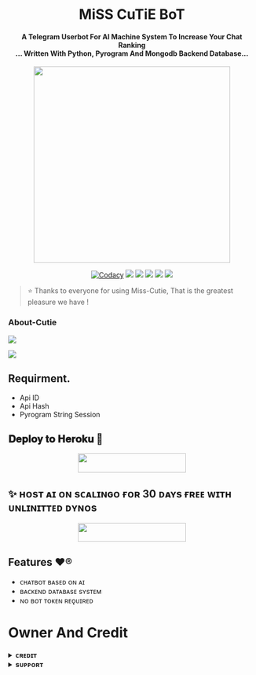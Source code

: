 <h1 align="center"><b> MiSS CuTiE BoT </b></h1>

<h4 align="center">A Telegram Userbot For AI Machine System To Increase Your Chat Ranking <br> ... Written With Python, Pyrogram And Mongodb Backend Database...</h4>

<p align="center"><a href="https:/t.me/NomorePreeti"><img src="https://te.legra.ph/file/a52d27c0fff348158a96e.jpg" width="400"></a></p>

<p align="center">
    <a href="https://app.codacy.com/manual/TheTeamScary/ScaryBot/dashboard"> <img src="https://img.shields.io/codacy/grade/4d58f2a402b54aed8a7d95f7add45a81?color=brightgreen&logo=codacy&logoColor=green&style=for-the-badge" alt="Codacy" /></a>
    <a href="https://github.com/TheTeamScary/ScaryBot"> <img src="https://img.shields.io/github/repo-size/TheTeamScary/ScaryBot?color=orange&logo=github&logoColor=green&style=for-the-badge" /></a>
    <a href="https://github.com/TheTeamScary/ScaryBot/commits/prince"> <img src="https://img.shields.io/github/last-commit/TheTeamScary/ScaryBot?color=brown&logo=github&logoColor=green&style=for-the-badge" /></a>
    <a href="https://github.com/TheTeamScary/ScaryBot/issues"> <img src="https://img.shields.io/github/issues/TheTeamScary/ScaryBot?color=blueviolet&logo=github&logoColor=green&style=for-the-badge" /></a>
    <a href="https://github.com/TheTeamScary/ScaryBot/network/members"> <img src="https://img.shields.io/github/forks/TheTeamScary/ScaryBot?color=red&logo=github&logoColor=green&style=for-the-badge" /></a>  
    <a href="https://pypi.org/project/Telethon/"> <img src="https://img.shields.io/pypi/v/telethon?color=yellow&label=telethon&logo=python&logoColor=green&style=for-the-badge" /></a>
</p>

> ⭐️ Thanks to everyone for using Miss-Cutie, That is the greatest pleasure we have !

### About-Cutie

<a href="https://youtube.com/@caringlover"><img src="https://img.shields.io/badge/Join-Subscribe%20Support-blue.svg?style=for-the-badge&logo=YouTube"></a> 

<a href="https://t.me/NomorePreeti"><img src="https://img.shields.io/badge/Owner's%20Official-green.svg?logo=telegram"></a>

## Requirment.
- Api ID
- Api Hash
- Pyrogram String Session


    
## 𝐃𝐞𝐩𝐥𝐨𝐲 𝐭𝐨 𝐇𝐞𝐫𝐨𝐤𝐮 🥀

<p align="center"><a href="https://heroku.com/deploy?template=https://github.com/TheTeamScary/Ai-UserBot"> <img src="https://img.shields.io/badge/ᴅᴇᴘʟᴏʏ%20ᴛᴏ%20ʜᴇʀᴏᴋᴜ-black?style=for-the-badge&logo=heroku" width="220" height="38.45"/></a></p>

## ✨ ʜᴏsᴛ ᴀɪ ᴏɴ sᴄᴀʟɪɴɢᴏ ғᴏʀ 30 ᴅᴀʏs ғʀᴇᴇ ᴡɪᴛʜ ᴜɴʟɪɴɪᴛᴛᴇᴅ ᴅʏɴᴏs

<p align="center"><a href="https://auth.scalingo.com/users/auth/github"> <img src="https://img.shields.io/badge/ᴅᴇᴘʟᴏʏ%20ᴛᴏ%20sᴄᴀʟɪɴɢᴏ-black?style=for-the-badge&logo=scalingo" width="220" height="38.45"/></a></p>


## Features ❤️®
- ᴄʜᴀᴛʙᴏᴛ ʙᴀsᴇᴅ ᴏɴ ᴀɪ 
- ʙᴀᴄᴋᴇɴᴅ ᴅᴀᴛᴀʙᴀsᴇ sʏsᴛᴇᴍ
- ɴᴏ ʙᴏᴛ ᴛᴏᴋᴇɴ ʀᴇǫᴜɪʀᴇᴅ

# Owner And Credit


<details>
<summary><b>ᴄʀᴇᴅɪᴛ</b></summary>
<br>

## 𝐒𝐩𝐞𝐜𝐢𝐚𝐥 𝐂𝐫𝐞𝐝𝐢𝐭

- [𝗟 么 𝗞 𝗦 𝗛 𝗬 么](https://t.me/NomoreLakshya)


</details>



<details>
<summary><b>sᴜᴘᴘᴏʀᴛ</b></summary>
<br>

# Support
<a href="https://t.me/Chat_ixz"><img src="https://img.shields.io/badge/Join-Telegram%20Group-green.svg?logo=Telegram"></a>
<a href="https://t.me/ScaryNetwork"><img src="https://img.shields.io/badge/Join-Telegram%20Channel-green.svg?logo=telegram"></a>
<a href="https://t.me/NomorePreeti"><img src="https://img.shields.io/badge/Owner's%20Official-green.svg?logo=telegram"></a>


</details>
